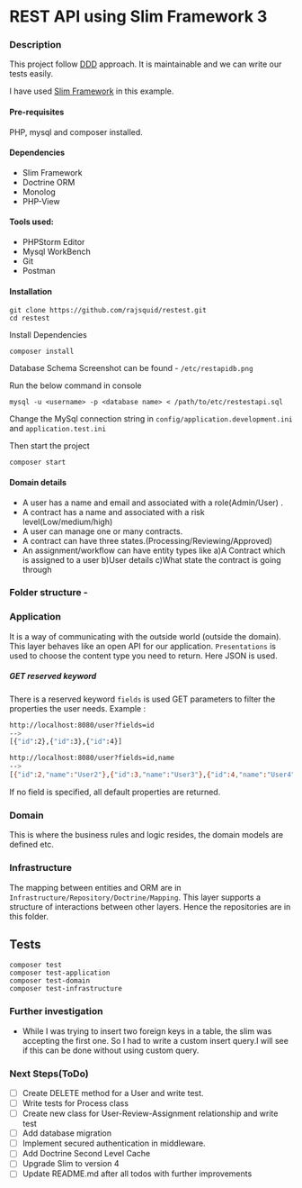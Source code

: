 # REST API using Slim Framework 3

### Description
This project follow [DDD](https://en.wikipedia.org/wiki/Domain-driven_design) approach. It is maintainable and we can write our tests easily.

I have used [Slim Framework](https://www.slimframework.com/) in this example.

#### Pre-requisites
PHP, mysql and composer installed. 

#### Dependencies
* Slim Framework
* Doctrine ORM
* Monolog
* PHP-View

#### Tools used:

- PHPStorm Editor
- Mysql WorkBench
- Git
- Postman

#### Installation
```
git clone https://github.com/rajsquid/restest.git
cd restest
```
Install Dependencies
```
composer install
```
Database Schema Screenshot can be found - `/etc/restapidb.png`

Run the below command in console

```
mysql -u <username> -p <database name> < /path/to/etc/restestapi.sql
```

Change the MySql connection string in `config/application.development.ini` and `application.test.ini`


Then start the project
```
composer start
```

#### Domain details

- A user has a name and email and associated with a role(Admin/User)  .
- A contract has a name and associated with a risk level(Low/medium/high)
- A user can manage one or many contracts.
- A contract can have three states.(Processing/Reviewing/Approved)
- An assignment/workflow can have entity types like a)A Contract which is assigned to a user b)User details c)What state the contract is going through

### Folder structure -

### Application

It is a way of communicating with the outside world (outside the domain). This layer behaves like an open API for our application.
`Presentations` is used to choose the content type you need to return. Here JSON is used.

##### GET reserved keyword

There is a reserved keyword `fields` is used  GET parameters to filter the properties the user needs.
Example :
```bash
http://localhost:8080/user?fields=id
-->
[{"id":2},{"id":3},{"id":4}]

http://localhost:8080/user?fields=id,name
-->
[{"id":2,"name":"User2"},{"id":3,"name":"User3"},{"id":4,"name":"User4"}
```

If no field is specified, all default properties are returned.

### Domain

This is where the business rules and logic resides, the domain models are defined etc.

### Infrastructure

The mapping between entities and ORM are in 
`Infrastructure/Repository/Doctrine/Mapping`. This layer supports a structure of interactions between other layers. Hence the repositories are in this folder.

## Tests

```
composer test
composer test-application
composer test-domain
composer test-infrastructure
``` 

### Further investigation

- While I was trying to insert two foreign keys in a table, the slim was accepting the first one. So I had to write 
a custom insert query.I will see if this can be done without using custom query.


### Next Steps(ToDo)
- [ ] Create DELETE method for a User and write test.
- [ ] Write tests for Process class
- [ ] Create new class for User-Review-Assignment relationship and write test
- [ ] Add database migration
- [ ] Implement secured authentication in middleware.
- [ ] Add Doctrine Second Level Cache
- [ ] Upgrade Slim to version 4
- [ ] Update README.md after all todos with further improvements